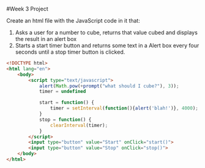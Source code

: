 #Week 3 Project

Create an html file with the JavaScript code in it that:

1. Asks a user for a number to cube, returns that value cubed and displays the result in an alert box
2. Starts a start timer button and returns some text in a Alert box every four seconds until a stop timer button is clicked.

```html
<!DOCTYPE html>
<html lang="en">
	<body>
		<script type="text/javascript">
			alert(Math.pow(+prompt("what should I cube?"), 3));
			timer = undefined

			start = function() {
				timer = setInterval(function(){alert('blah!')}, 4000);
			}
			stop = function() {
				clearInterval(timer);
			}
		</script>
		<input type="button" value="Start" onClick="start()">
		<input type="button" value="Stop" onClick="stop()">
	</body>
</html>
```
